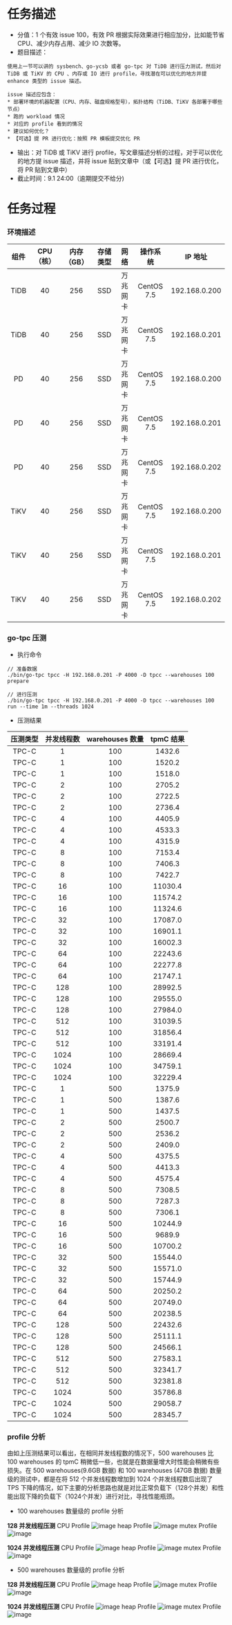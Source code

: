 # 任务描述
- 分值：1 个有效 issue 100，有效 PR 根据实际效果进行相应加分，比如能节省 CPU、减少内存占用、减少 IO 次数等。
- 题目描述：
```
使用上一节可以讲的 sysbench、go-ycsb 或者 go-tpc 对 TiDB 进行压力测试，然后对 TiDB 或 TiKV 的 CPU 、内存或 IO 进行 profile，寻找潜在可以优化的地方并提 enhance 类型的 issue 描述。

issue 描述应包含：
* 部署环境的机器配置（CPU、内存、磁盘规格型号），拓扑结构（TiDB、TiKV 各部署于哪些节点）
* 跑的 workload 情况
* 对应的 profile 看到的情况
* 建议如何优化？
* 【可选】提 PR 进行优化：按照 PR 模板提交优化 PR
```
- 输出：对 TiDB 或 TiKV 进行 profile，写文章描述分析的过程，对于可以优化的地方提 issue 描述，并将 issue 贴到文章中（或【可选】提 PR 进行优化，将 PR 贴到文章中）
- 截止时间：9.1 24:00（逾期提交不给分)


# 任务过程
### 环境描述
| 组件 | CPU（核）| 内存（GB）| 存储类型 | 网络 | 操作系统 | IP 地址 |
| :-----:| :----: | :----: | :----: | :----: | :----: | :----: |
| TiDB | 40 | 256 | SSD | 万兆网卡 | CentOS 7.5 | 192.168.0.200 |
| TiDB | 40 | 256 | SSD | 万兆网卡 | CentOS 7.5 | 192.168.0.201 |
| PD | 40 | 256 | SSD | 万兆网卡 | CentOS 7.5 | 192.168.0.200 |
| PD | 40 | 256 | SSD | 万兆网卡 | CentOS 7.5 | 192.168.0.201 |
| PD | 40 | 256 | SSD | 万兆网卡 | CentOS 7.5 | 192.168.0.202 |
| TiKV | 40 | 256 | SSD | 万兆网卡 | CentOS 7.5 | 192.168.0.200 |
| TiKV | 40 | 256 | SSD | 万兆网卡 | CentOS 7.5 | 192.168.0.201 |
| TiKV | 40 | 256 | SSD | 万兆网卡 | CentOS 7.5 | 192.168.0.202 |

### go-tpc 压测

- 执行命令
```
// 准备数据
./bin/go-tpc tpcc -H 192.168.0.201 -P 4000 -D tpcc --warehouses 100 prepare 

// 进行压测
./bin/go-tpc tpcc -H 192.168.0.201 -P 4000 -D tpcc --warehouses 100 run --time 1m --threads 1024
```

- 压测结果

| 压测类型 | 并发线程数 | warehouses 数量 | tpmC 结果 |
| :-----: | :----: | :----: | :----: |
| TPC-C | 1 | 100 | 1432.6 |
| TPC-C | 1 | 100 | 1520.2 |
| TPC-C | 1 | 100 | 1518.0 |
| TPC-C | 2 | 100 | 2705.2 |
| TPC-C | 2 | 100 | 2722.5 |
| TPC-C | 2 | 100 | 2736.4 |
| TPC-C | 4 | 100 | 4405.9 |
| TPC-C | 4 | 100 | 4533.3 |
| TPC-C | 4 | 100 | 4315.9 |
| TPC-C | 8 | 100 | 7153.4 |
| TPC-C | 8 | 100 | 7406.3 |
| TPC-C | 8 | 100 | 7422.7 |
| TPC-C | 16 | 100 | 11030.4 |
| TPC-C | 16 | 100 | 11574.2 |
| TPC-C | 16 | 100 | 11324.6 |
| TPC-C | 32 | 100 | 17087.0 |
| TPC-C | 32 | 100 | 16901.1 |
| TPC-C | 32 | 100 | 16002.3 |
| TPC-C | 64 | 100 | 22243.6 |
| TPC-C | 64 | 100 | 22277.8 |
| TPC-C | 64 | 100 | 21747.1 |
| TPC-C | 128 | 100 | 28992.5 |
| TPC-C | 128 | 100 | 29555.0 |
| TPC-C | 128 | 100 | 27984.0 |
| TPC-C | 512 | 100 | 31039.5 |
| TPC-C | 512 | 100 | 31856.4 |
| TPC-C | 512 | 100 | 33191.4 |
| TPC-C | 1024 | 100 | 28669.4 |
| TPC-C | 1024 | 100 | 34759.1 |
| TPC-C | 1024 | 100 | 32229.4 |
| TPC-C | 1 | 500 | 1375.9 |
| TPC-C | 1 | 500 | 1387.6 |
| TPC-C | 1 | 500 | 1437.5 |
| TPC-C | 2 | 500 | 2500.7 |
| TPC-C | 2 | 500 | 2536.2 |
| TPC-C | 2 | 500 | 2409.0 |
| TPC-C | 4 | 500 | 4375.5 |
| TPC-C | 4 | 500 | 4413.3 |
| TPC-C | 4 | 500 | 4575.4 |
| TPC-C | 8 | 500 | 7308.5 |
| TPC-C | 8 | 500 | 7287.3 |
| TPC-C | 8 | 500 | 7306.1 |
| TPC-C | 16 | 500 | 10244.9 |
| TPC-C | 16 | 500 | 9689.9 |
| TPC-C | 16 | 500 | 10700.2 |
| TPC-C | 32 | 500 | 15544.0 |
| TPC-C | 32 | 500 | 15571.0 |
| TPC-C | 32 | 500 | 15744.9 |
| TPC-C | 64 | 500 | 20250.2 |
| TPC-C | 64 | 500 | 20749.0 |
| TPC-C | 64 | 500 | 20238.5 |
| TPC-C | 128 | 500 | 22432.6 |
| TPC-C | 128 | 500 | 25111.1 |
| TPC-C | 128 | 500 | 24566.1 |
| TPC-C | 512 | 500 | 27583.1 |
| TPC-C | 512 | 500 | 32341.7 |
| TPC-C | 512 | 500 | 32381.8 |
| TPC-C | 1024 | 500 | 35786.8 |
| TPC-C | 1024 | 500 | 29058.7 |
| TPC-C | 1024 | 500 | 28345.7 |


### profile 分析
由如上压测结果可以看出，在相同并发线程数的情况下，500 warehouses 比 100 warehouses 的 tpmC 稍微低一些，也就是在数据量增大时性能会稍微有些损失。在 500 warehouses(9.6GB 数据) 和 100 warehouses (47GB 数据) 数量级的测试中，都是在将 512 个并发线程数增加到 1024 个并发线程数后出现了 TPS 下降的情况，如下主要的分析思路也就是对比正常负载下（128个并发）和性能出现下降的负载下（1024个并发）进行对比，寻找性能瓶颈。

- 100 warehouses 数量级的 profile 分析

**128 并发线程压测**
CPU Profile
![image](https://github.com/xiaodong-ji/high-performance-tidb/blob/master/images/Lesson3/tpc-c_100warehouses_128threads_cpu-profile.png)
heap Profile
![image](https://github.com/xiaodong-ji/high-performance-tidb/blob/master/images/Lesson3/tpc-c_100warehouses_128threads_heap-profile.png)
mutex Profile
![image](https://github.com/xiaodong-ji/high-performance-tidb/blob/master/images/Lesson3/tpc-c_100warehouses_128threads_mutex-profile.png)

**1024 并发线程压测**
CPU Profile
![image](https://github.com/xiaodong-ji/high-performance-tidb/blob/master/images/Lesson3/tpc-c_100warehouses_1024threads_cpu-profile.png)
heap Profile
![image](https://github.com/xiaodong-ji/high-performance-tidb/blob/master/images/Lesson3/tpc-c_100warehouses_1024threads_heap-profile.png)
mutex Profile
![image](https://github.com/xiaodong-ji/high-performance-tidb/blob/master/images/Lesson3/tpc-c_100warehouses_1024threads_mutex-profile.png)

- 500 warehouses 数量级的 profile 分析

**128 并发线程压测**
CPU Profile
![image](https://github.com/xiaodong-ji/high-performance-tidb/blob/master/images/Lesson3/tpc-c_500warehouses_128threads_cpu-profile.png)
heap Profile
![image](https://github.com/xiaodong-ji/high-performance-tidb/blob/master/images/Lesson3/tpc-c_500warehouses_128threads_heap-profile.png)
mutex Profile
![image](https://github.com/xiaodong-ji/high-performance-tidb/blob/master/images/Lesson3/tpc-c_500warehouses_128threads_mutex-profile.png)


**1024 并发线程压测**
CPU Profile
![image](https://github.com/xiaodong-ji/high-performance-tidb/blob/master/images/Lesson3/tpc-c_500warehouses_1024threads_cpu-profile.png)
heap Profile
![image](https://github.com/xiaodong-ji/high-performance-tidb/blob/master/images/Lesson3/tpc-c_500warehouses_1024threads_heap-profile.png)
mutex Profile
![image](https://github.com/xiaodong-ji/high-performance-tidb/blob/master/images/Lesson3/tpc-c_500warehouses_1024threads_mutex-profile.png)

